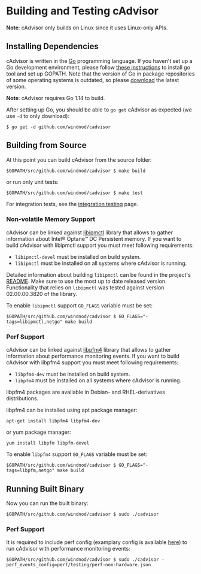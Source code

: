 # Building and Testing cAdvisor

**Note**: cAdvisor only builds on Linux since it uses Linux-only APIs.

## Installing Dependencies

cAdvisor is written in the [Go](http://golang.org) programming language. If you haven't set up a Go development environment, please follow [these instructions](http://golang.org/doc/code.html) to install go tool and set up GOPATH. Note that the version of Go in package repositories of some operating systems is outdated, so please [download](https://golang.org/dl/) the latest version.

**Note**: cAdvisor requires Go 1.14 to build.

After setting up Go, you should be able to `go get` cAdvisor as expected (we use `-d` to only download):

```
$ go get -d github.com/windnod/cadvisor
```

## Building from Source

At this point you can build cAdvisor from the source folder:

```
$GOPATH/src/github.com/windnod/cadvisor $ make build
```

or run only unit tests:

```
$GOPATH/src/github.com/windnod/cadvisor $ make test
```

For integration tests, see the [integration testing](integration_testing.md) page.

### Non-volatile Memory Support

cAdvisor can be linked against [libipmctl](https://github.com/intel/ipmctl) library that allows to gather information about Intel® Optane™ DC Persistent memory. If you want to build cAdvisor with libipmctl support you must meet following requirements:
* `libipmctl-devel` must be installed on build system.
* `libipmctl` must be installed on all systems where cAdvisor is running.

Detailed information about building `libipmctl` can be found in the project's [README](https://github.com/intel/ipmctl#build). Make sure to use the most up to date released version. Functionality that relies on `libipmctl` was tested against version 02.00.00.3820 of the library.

To enable `libipmctl` support `GO_FLAGS` variable must be set:

```
$GOPATH/src/github.com/windnod/cadvisor $ GO_FLAGS="-tags=libipmctl,netgo" make build
```

### Perf Support

cAdvisor can be linked against [libpfm4](http://perfmon2.sourceforge.net/) library that allows to gather information about performance monitoring events.
If you want to build cAdvisor with libpfm4 support you must meet following requirements:
* `libpfm4-dev` must be installed on build system.
* `libpfm4` must be installed on all systems where cAdvisor is running.

libpfm4 packages are available in Debian- and RHEL-derivatives distributions.

libpfm4 can be installed using apt package manager:
```
apt-get install libpfm4 libpfm4-dev
```
or yum package manager:
```
yum install libpfm libpfm-devel
```

To enable `libpfm4` support `GO_FLAGS` variable must be set:

```
$GOPATH/src/github.com/windnod/cadvisor $ GO_FLAGS="-tags=libpfm,netgo" make build
```

## Running Built Binary

Now you can run the built binary:

```
$GOPATH/src/github.com/windnod/cadvisor $ sudo ./cadvisor
```

### Perf Support

It is required to include perf config (examplary config is available [here](../../perf/testing/perf-non-hardware.json)) to run cAdvisor with performance monitoring events:
```
$GOPATH/src/github.com/windnod/cadvisor $ sudo ./cadvisor -perf_events_config=perf/testing/perf-non-hardware.json

```
